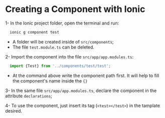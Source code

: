 # Creating a Component with Ionic

1- In the Ionic project folder, open the terminal and run:
  ```bash
    ionic g component test
  ```
  - A folder will be created inside of `src/components`;
  - The file `test.module.ts` can be deleted.
  
2- Import the component into the file `src/app/app.modules.ts`:  
  ```typescript
    import {Test} from '../components/test/test'; 
  ```
  - At the command above write the component path first. It will help to fill the component's name inside the `{}` 
  
3- In the same file `src/app/app.modules.ts`, declare the component in the attribute `declarations`;

4- To use the component, just insert its tag (`<test></test>`) in the tamplate desired.
